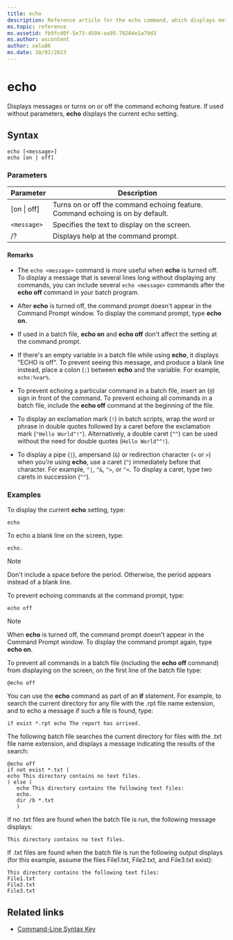 ```yaml
---
title: echo
description: Reference article for the echo command, which displays messages or turns on or off the command echoing feature.
ms.topic: reference
ms.assetid: fb9fcd0f-5e73-4504-aa95-78204e1a79d3
ms.author: wscontent
author: xelu86
ms.date: 10/02/2023
---
```


# echo

Displays messages or turns on or off the command echoing feature. If used without parameters, **echo** displays the current echo setting.

## Syntax

```
echo [<message>]
echo [on | off]
```

### Parameters

| Parameter | Description |
| --------- | ----------- |
| [on \| off] | Turns on or off the command echoing feature. Command echoing is on by default. |
| `<message>` | Specifies the text to display on the screen. |
| /? | Displays help at the command prompt. |

#### Remarks

- The `echo <message>` command is more useful when **echo** is turned off. To display a message that is several lines long without displaying any commands, you can include several `echo <message>` commands after the **echo off** command in your batch program.

- After **echo** is turned off, the command prompt doesn't appear in the Command Prompt window. To display the command prompt, type **echo on.**

- If used in a batch file, **echo on** and **echo off** don't affect the setting at the command prompt.

- If there's an empty variable in a batch file while using **echo**, it displays "ECHO is off". To prevent seeing this message, and produce a blank line instead, place a colon (`:`) between **echo** and the variable. For example, `echo:%var%`.

- To prevent echoing a particular command in a batch file, insert an (`@`) sign in front of the command. To prevent echoing all commands in a batch file, include the **echo off** command at the beginning of the file.

- To display an exclamation mark (`!`) in batch scripts, wrap the word or phrase in double quotes followed by a caret before the exclamation mark (`"Hello World^!"`). Alternatively, a double caret (`^^`) can be used without the need for double quotes (`Hello World^^!`).

- To display a pipe (`|`), ampersand (`&`) or redirection character (`<` or `>`) when you're using **echo**, use a caret (`^`) immediately before that character. For example, `^|`, `^&`, `^>`, or `^<`. To display a caret, type two carets in succession (`^^`).

### Examples

To display the current **echo** setting, type:

```
echo
```

To echo a blank line on the screen, type:

```
echo.
```

> [!NOTE]
> Don't include a space before the period. Otherwise, the period appears instead of a blank line.

To prevent echoing commands at the command prompt, type:

```
echo off
```

> [!NOTE]
> When **echo** is turned off, the command prompt doesn't appear in the Command Prompt window. To display the command prompt again, type **echo on**.

To prevent all commands in a batch file (including the **echo off** command) from displaying on the screen, on the first line of the batch file type:

```
@echo off
```

You can use the **echo** command as part of an **if** statement. For example, to search the current directory for any file with the .rpt file name extension, and to echo a message if such a file is found, type:

```
if exist *.rpt echo The report has arrived.
```

The following batch file searches the current directory for files with the .txt file name extension, and displays a message indicating the results of the search:

```
@echo off
if not exist *.txt (
echo This directory contains no text files.
) else (
   echo This directory contains the following text files:
   echo.
   dir /b *.txt
   )
```

If no .txt files are found when the batch file is run, the following message displays:

```
This directory contains no text files.
```

If .txt files are found when the batch file is run the following output displays (for this example, assume the files File1.txt, File2.txt, and File3.txt exist):

```
This directory contains the following text files:
File1.txt
File2.txt
File3.txt
```

## Related links

- [Command-Line Syntax Key](command-line-syntax-key.md)
